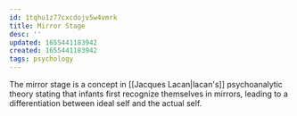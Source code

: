```yaml
---
id: 1tqhu1z77cxcdojv5w4vmrk
title: Mirror Stage
desc: ''
updated: 1655441183942
created: 1655441183942
tags: psychology
---
```


The mirror stage is a concept in [[Jacques Lacan|lacan's]] psychoanalytic theory stating that infants first recognize themselves in mirrors, leading to a differentiation between ideal self and the actual self.
